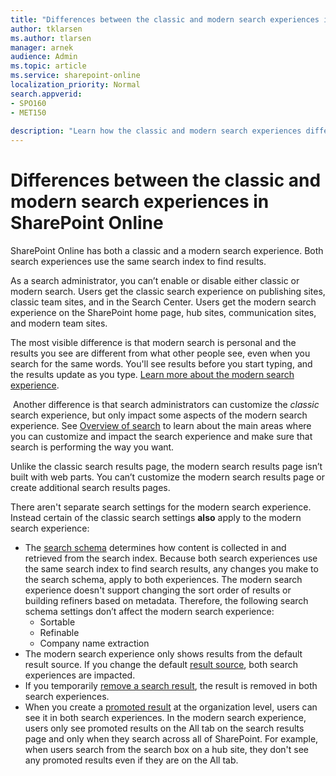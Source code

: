 ```yaml
---
title: "Differences between the classic and modern search experiences in SharePoint Online"
author: tklarsen
ms.author: tlarsen
manager: arnek
audience: Admin
ms.topic: article
ms.service: sharepoint-online
localization_priority: Normal
search.appverid:
- SPO160
- MET150
 
description: "Learn how the classic and modern search experiences differ"
---
```


# Differences between the classic and modern search experiences in SharePoint Online

SharePoint Online has both a classic and a modern search experience. Both search experiences use the same search index to find results. 

As a search administrator, you can’t enable or disable either classic or modern search. Users get the classic search experience on publishing sites, classic team sites, and in the Search Center. Users get the modern search experience on the SharePoint home page, hub sites, communication sites, and modern team sites.

The most visible difference is that modern search is personal and the results you see are different from what other people see, even when you search for the same words. You'll see results before you start typing, and the results update as you type. [Learn more about the modern search experience](https://support.office.com/en-us/article/What-s-new-in-search-in-Office-365-b81ab573-ec9c-4aa9-a369-b3c630f878a7)​.

​
Another difference is that search administrators can customize the *classic* search experience, but only impact some aspects of the modern search experience. See [Overview of search](overview-of-search.md) to learn about the main areas where you can customize and impact the search experience and make sure that search is performing the way you want.​
​

Unlike the classic search results page, the modern search results page isn’t built with web parts. You can’t customize the modern search results page or create additional search results pages.

There aren't separate search settings for the modern search experience. Instead certain of the classic search settings **also** apply to the modern search experience: 

- The [search schema](manage-search-schema.md) determines how content is collected in and retrieved from the search index. Because both search experiences use the same search index to find search results, any changes you make to the search schema, apply to both experiences. The modern search experience doesn't support changing the sort order of results or building refiners based on metadata. Therefore, the following search schema settings don’t affect the modern search experience:
    - Sortable
    - Refinable 
    - Company name extraction
- The modern search experience only shows results from the default result source. If you change the default [result source](manage-result-sources.md), both search experiences are impacted.
- If you temporarily [remove a search result](manage-result-sources.md), the result is removed in both search experiences.
- When you create a [promoted result](../SharePointServer/search/manage-query-rules.md) at the organization level, users can see it in both search experiences. In the modern search experience, users only see promoted results on the All tab on the search results page and only when they search across all of SharePoint. For example, when users search from the search box on a hub site, they don't see any promoted results even if they are on the All tab.




